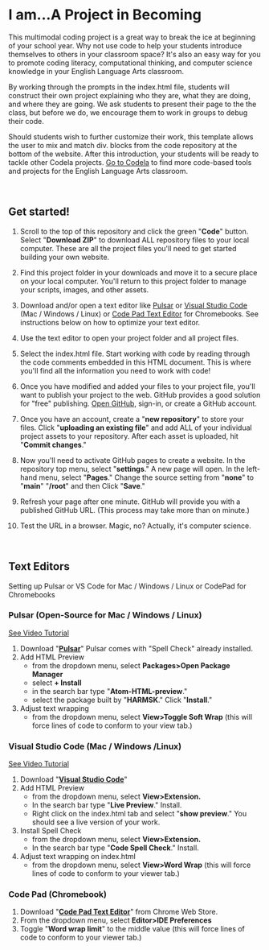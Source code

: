 # I am...A Project in Becoming

This multimodal coding project is a great way to break the ice at beginning of your school year. Why not use code to help your students introduce themselves to others in your classroom space? It's also an easy way for you to promote coding literacy, computational thinking, and computer science knowledge in your English Language Arts classroom.

By working through the prompts in the index.html file, students will construct their own project explaining who they are, what they are doing, and where they are going. We ask students to present their page to the the class, but before we do, we encourage them to work in groups to debug their code.  

Should students wish to further customize their work, this template allows the user to mix and match div. blocks from the code repository at the bottom of the website. After this introduction, your students will be ready to tackle other Codela projects. [Go to Codela](https://codela-k12.github.io/codela-tools/) to find more code-based tools and projects for the English Language Arts classroom.<p>&nbsp;</p>

    
## Get started! 

1. Scroll to the top of this repository and click the green "**Code**" button. Select "**Download ZIP**" to download ALL repository files to your local computer. These are all the project files you'll need to get started building your own website. 

2. Find this project folder in your downloads and move it to a secure place on your local computer. You'll return to this project folder to manage your scripts, images, and other assets. 

3. Download and/or open a text editor like [Pulsar](https://pulsar-edit.dev) or [Visual Studio Code](https://code.visualstudio.com/download) (Mac / Windows / Linux) or [Code Pad Text Editor](https://chrome.google.com/webstore/detail/code-pad-text-editor/adaepfiocmagdimjecpifghcgfjlfmkh?hl=en-GB) for Chromebooks. See instructions below on how to optimize your text editor.       

4. Use the text editor to open your project folder and all project files.   

5. Select the index.html file. Start working with code by reading through the code comments embedded in this HTML document. This is where you'll find all the information you need to work with code! 

6. Once you have modified and added your files to your project file, you'll want to publish your project to the web. GitHub provides a good solution for "free" publishing. [Open GitHub](https://github.com), sign-in, or create a GitHub account.

7. Once you have an account, create a "**new repository**" to store your files. Click  "**uploading an existing file**" and add ALL of your individual project assets to your repository. After each asset is uploaded, hit "**Commit changes**." 

8. Now you'll need to activate GitHub pages to create a website. In the repository top menu, select "**settings**." A new page will open. In the left-hand menu, select "**Pages**." Change the source setting from "**none**" to "**main**" "**/root**" and then Click "**Save**."

9. Refresh your page after one minute. GitHub will provide you with a published GitHub URL. (This process may take more than on minute.)

10. Test the URL in a browser. Magic, no? Actually, it's computer science. <p>&nbsp;</p>  
 




## Text Editors 

Setting up Pulsar or VS Code for Mac / Windows / Linux or CodePad for Chromebooks 

### Pulsar (Open-Source for Mac / Windows / Linux)
[See Video Tutorial](https://youtu.be/dKcJm4V53ig)

1. Download "**[Pulsar](https://pulsar-edit.dev)**" Pulsar comes with "Spell Check" already installed. 
1. Add HTML Preview 
	* from the dropdown menu, select **Packages>Open Package Manager**
	* select **+ Install**
	* in the search bar type "**Atom-HTML-preview**." 
	* select the package built by "**HARMSK**." Click "**Install**."
1. Adjust text wrapping 
	 -	from the dropdown menu, select **View>Toggle Soft Wrap** (this will force lines of code to conform to your view tab.)

### Visual Studio Code (Mac / Windows /Linux)
[See Video Tutorial](https://youtu.be/1onqFbSgeQo)

1. Download "**[Visual Studio Code](https://code.visualstudio.com/download)**"
1. Add HTML Preview 
	* from the dropdown menu, select **View>Extension.**
	* In the search bar type "**Live Preview**." Install.
	* Right click on the index.html tab and select "**show preview**." You should see a live version of your work.
1. Install Spell Check 
	* from the dropdown menu, select **View>Extension.** 
	* In the search bar type "**Code Spell Check**." Install.
1. Adjust text wrapping on index.html 
	* from the dropdown menu, select **View>Word Wrap** (this will force lines of code to conform to your viewer tab.)

### Code Pad (Chromebook)

1. Download "**[Code Pad Text Editor](https://chrome.google.com/webstore/detail/code-pad-text-editor/adaepfiocmagdimjecpifghcgfjlfmkh?hl=en-GB)**" from Chrome Web Store. 
1. From the dropdown menu, select **Editor>IDE Preferences**
1. Toggle "**Word wrap limit**" to the middle value (this will force lines of code to conform to your viewer tab.)<p>&nbsp;</p>



